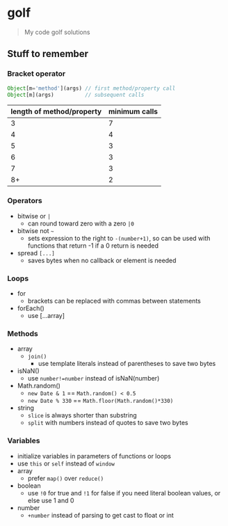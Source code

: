 # golf

>   My code golf solutions

## Stuff to remember

### Bracket operator

```js
Object[m='method'](args) // first method/property call
Object[m](args)          // subsequent calls
```

| length of method/property | minimum calls |
| ------------------------- | ------------- |
| 3                         | 7             |
| 4                         | 4             |
| 5                         | 3             |
| 6                         | 3             |
| 7                         | 3             |
| 8+                        | 2             |

### Operators

-   bitwise or `|`
    -   can round toward zero with a zero `|0`
-   bitwise not `~`
    -   sets expression to the right to `-(number+1)`, so can be used with functions that return -1 if a 0 return is needed
-   spread `[...]`
    -   saves bytes when no callback or element is needed

### Loops

-   for
    -   brackets can be replaced with commas between statements
-   forEach()
    -   use [...array]

### Methods

-   array
    -   `join()`
        -   use template literals instead of parentheses to save two bytes
-   isNaN()
    -   use `number!=number` instead of isNaN(number)
-   Math.random()
    -   `new Date & 1` == `Math.random() < 0.5`
    -   `new Date % 330` == `Math.floor(Math.random()*330)`
-   string
    -   `slice` is always shorter than substring
    -   `split` with numbers instead of quotes to save two bytes

### Variables

-   initialize variables in parameters of functions or loops
-   use `this` or `self` instead of `window`
-   array
    -   prefer `map()` over `reduce()`
-   boolean
    -   use `!0` for true and `!1` for false if you need literal boolean values, or else use 1 and 0
-   number
    -   `+number` instead of parsing to get cast to float or int
